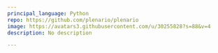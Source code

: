 ```yaml
---
principal_language: Python
repo: https://github.com/plenario/plenario
image: https://avatars3.githubusercontent.com/u/30255828?s=88&v=4
description: No description

---
```

